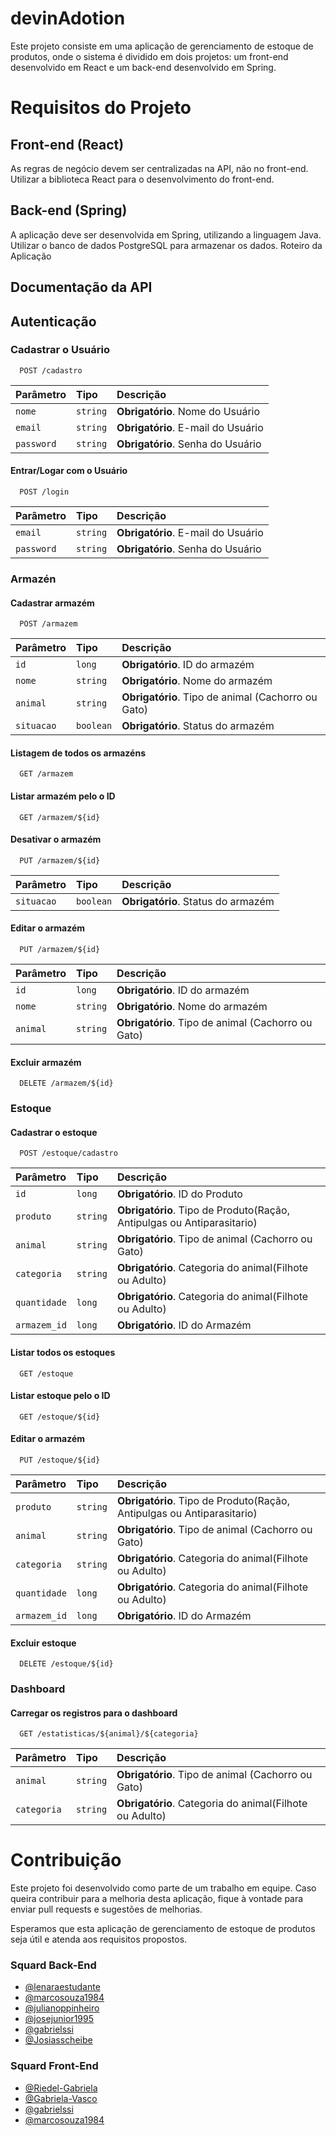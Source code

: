 
# devinAdotion

Este projeto consiste em uma aplicação de gerenciamento de estoque de produtos, onde o sistema é dividido em dois projetos: um front-end desenvolvido em React e um back-end desenvolvido em Spring.


# Requisitos do Projeto
## Front-end (React)
As regras de negócio devem ser centralizadas na API, não no front-end.
Utilizar a biblioteca React para o desenvolvimento do front-end.
## Back-end (Spring)
A aplicação deve ser desenvolvida em Spring, utilizando a linguagem Java.
Utilizar o banco de dados PostgreSQL para armazenar os dados.
Roteiro da Aplicação


## Documentação da API

## Autenticação
### Cadastrar o Usuário

```http
  POST /cadastro
```
| Parâmetro   | Tipo       | Descrição                           |
| :---------- | :--------- | :---------------------------------- |
| `nome` | `string` | **Obrigatório**. Nome do Usuário |
| `email` | `string` | **Obrigatório**. E-mail do Usuário |
| `password` | `string` | **Obrigatório**. Senha do Usuário |

#### Entrar/Logar com o Usuário

```http
  POST /login
```
| Parâmetro   | Tipo       | Descrição                           |
| :---------- | :--------- | :---------------------------------- |
| `email` | `string` | **Obrigatório**. E-mail do Usuário |
| `password` | `string` | **Obrigatório**. Senha do Usuário |


### Armazén
#### Cadastrar armazém

```http
  POST /armazem
```
| Parâmetro   | Tipo       | Descrição                           |
| :---------- | :--------- | :---------------------------------- |
| `id` | `long` | **Obrigatório**. ID do armazém |
| `nome` | `string` | **Obrigatório**. Nome do armazém |
| `animal` | `string` | **Obrigatório**. Tipo de animal (Cachorro ou Gato) |
| `situacao` | `boolean` | **Obrigatório**. Status do armazém |

#### Listagem de todos os armazéns

```http
  GET /armazem
```

#### Listar armazém pelo o ID

```http
  GET /armazem/${id}
```

#### Desativar o armazém

```http
  PUT /armazem/${id}
```

| Parâmetro   | Tipo       | Descrição                                   |
| :---------- | :--------- | :------------------------------------------ |
| `situacao` | `boolean` | **Obrigatório**. Status do armazém |


#### Editar o armazém

```http
  PUT /armazem/${id}
```
| Parâmetro   | Tipo       | Descrição                           |
| :---------- | :--------- | :---------------------------------- |
| `id` | `long` | **Obrigatório**. ID do armazém |
| `nome` | `string` | **Obrigatório**. Nome do armazém |
| `animal` | `string` | **Obrigatório**. Tipo de animal (Cachorro ou Gato) |

#### Excluir armazém
```http
  DELETE /armazem/${id}
```

### Estoque
#### Cadastrar o estoque

```http
  POST /estoque/cadastro
```
| Parâmetro   | Tipo       | Descrição                           |
| :---------- | :--------- | :---------------------------------- |
| `id` | `long` | **Obrigatório**. ID do Produto |
| `produto` | `string` | **Obrigatório**. Tipo de Produto(Ração, Antipulgas ou Antiparasitario) |
| `animal` | `string` | **Obrigatório**. Tipo de animal (Cachorro ou Gato) |
| `categoria` | `string` | **Obrigatório**. Categoria do animal(Filhote ou Adulto) |
| `quantidade` | `long` | **Obrigatório**. Categoria do animal(Filhote ou Adulto) |
| `armazem_id` | `long` | **Obrigatório**. ID do Armazém |


#### Listar todos os estoques

```http
  GET /estoque
```

#### Listar estoque pelo o ID

```http
  GET /estoque/${id}
```

#### Editar o armazém

```http
  PUT /estoque/${id}
```
| Parâmetro   | Tipo       | Descrição                           |
| :---------- | :--------- | :---------------------------------- |
| `produto` | `string` | **Obrigatório**. Tipo de Produto(Ração, Antipulgas ou Antiparasitario) |
| `animal` | `string` | **Obrigatório**. Tipo de animal (Cachorro ou Gato) |
| `categoria` | `string` | **Obrigatório**. Categoria do animal(Filhote ou Adulto) |
| `quantidade` | `long` | **Obrigatório**. Categoria do animal(Filhote ou Adulto) |
| `armazem_id` | `long` | **Obrigatório**. ID do Armazém |

#### Excluir estoque
```http
  DELETE /estoque/${id}
```

### Dashboard
#### Carregar os registros para o dashboard

```http
  GET /estatisticas/${animal}/${categoria}
```
| Parâmetro   | Tipo       | Descrição                           |
| :---------- | :--------- | :---------------------------------- |
| `animal` | `string` | **Obrigatório**. Tipo de animal (Cachorro ou Gato) |
| `categoria` | `string` | **Obrigatório**. Categoria do animal(Filhote ou Adulto) |

# Contribuição
Este projeto foi desenvolvido como parte de um trabalho em equipe. Caso queira contribuir para a melhoria desta aplicação, fique à vontade para enviar pull requests e sugestões de melhorias.


Esperamos que esta aplicação de gerenciamento de estoque de produtos seja útil e atenda aos requisitos propostos.

### Squard Back-End
- [@lenaraestudante](https://github.com/lenaraestudante)
- [@marcosouza1984](https://github.com/marcosouza1984)
- [@julianoppinheiro](https://github.com/julianoppinheiro)
- [@josejunior1995](https://github.com/josejunior1995)
- [@gabrielssi](https://github.com/gabrielssi)
- [@Josiasscheibe](https://github.com/Josiasscheibe)


### Squard Front-End
- [@Riedel-Gabriela](https://github.com/Riedel-Gabriela)
- [@Gabriela-Vasco](https://github.com/Gabriela-Vasco)
- [@gabrielssi](https://github.com/gabrielssi)
- [@marcosouza1984](https://github.com/marcosouza1984)